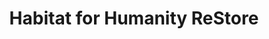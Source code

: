 ---
title: "Habitat for Humanity ReStore"
url: /abilene/habitat-for-humanity-restore/
shop: Gebrauchtwaren
---